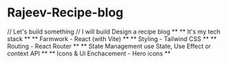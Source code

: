 # Rajeev-Recipe-blog

// Let's build something 
// I will build Design a recipe blog **
** It's my tech stack **
** Farmwork - React (with Vite) **
** Styling - Tailwind CSS **
** Routing - React Router **
** State Management use State, Use Effect or context API **
** Icons & Ui Enchacement - Hero icons **

